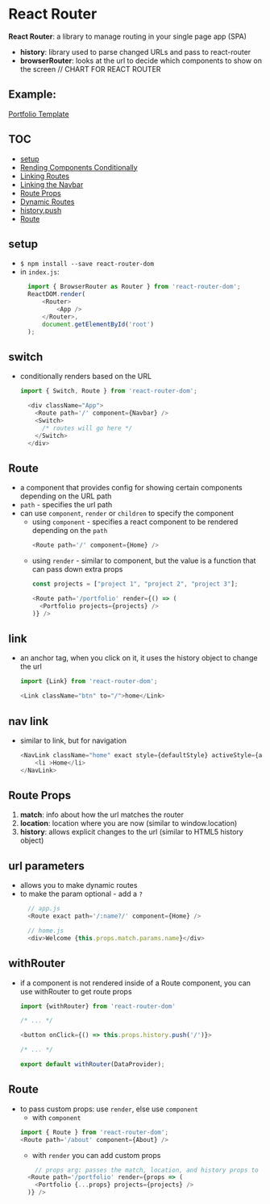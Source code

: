 # React Router

**React Router**: a library to manage routing in your single page app (SPA)
  - **history**: library used to parse changed URLs and pass to react-router 
  - **browserRouter**: looks at the url to decide which components to show on the screen 
// CHART FOR REACT ROUTER 

## Example:
[Portfolio Template](https://github.com/mlizchap/portfolio-template)

## TOC
- [setup](#setup)
- [Rending Components Conditionally](#switch)
- [Linking Routes](#link)
- [Linking the Navbar](#nav-link)
- [Route Props](#route-props)
- [Dynamic Routes](#url-parameters)
- [history.push](#withrouter)
- [Route](#route)

## setup
  - `$ npm install --save react-router-dom`
  - in `index.js`:
    ```javascript
      import { BrowserRouter as Router } from 'react-router-dom';
      ReactDOM.render(
          <Router>
              <App />
          </Router>, 
          document.getElementById('root')
      );
    ```
## switch
- conditionally renders based on the URL 

  ```javascript
  import { Switch, Route } from 'react-router-dom';

    <div className="App">
      <Route path='/' component={Navbar} />
      <Switch>
        /* routes will go here */
      </Switch>
    </div>
  ```

## Route
- a component that provides config for showing certain components depending on the URL path 
- `path` - specifies the url path 
- can use `component`, `render` or `children` to specify the component 
  - using `component` - specifies a react component to be rendered depending on the `path`
    ```javascript
    <Route path='/' component={Home} />
    ```
  - using `render` - similar to component, but the value is a function that can pass down extra props
    ```javascript
    const projects = ["project 1", "project 2", "project 3"];

    <Route path='/portfolio' render={() => (
      <Portfolio projects={projects} />
    )} />
    ```

## link 
- an anchor tag, when you click on it, it uses the history object to change the url 
  ```javascript
  import {Link} from 'react-router-dom';

  <Link className="btn" to="/">home</Link>
  ```

## nav link
- similar to link, but for navigation
  ```javascript
  <NavLink className="home" exact style={defaultStyle} activeStyle={active} to='/'>
      <li >Home</li>
  </NavLink>
  ```
## Route Props
1. **match**:   info about how the url matches the router
2. **location**: location where you are now (similar to window.location)
3. **history**: allows explicit changes to the url (similar to HTML5 history object)

## url parameters
- allows you to make dynamic routes
- to make the param optional - add a `?`
  ```javascript
    // app.js
    <Route exact path='/:name?/' component={Home} />

    // home.js
    <div>Welcome {this.props.match.params.name}</div>
  ```

## withRouter
- if a component is not rendered inside of a Route component, you can use withRouter to get route props
  ```javascript
  import {withRouter} from 'react-router-dom'
  
  /* ... */
  
  <button onClick={() => this.props.history.push('/')}>
  
  /* ... */
  
  export default withRouter(DataProvider);
  ```

## Route
- to pass custom props: use `render`, else use `component`
  - with `component`
  ```javascript
  import { Route } from 'react-router-dom';
  <Route path='/about' component={About} />
  ```
  - with `render` you can add custom props 
  ```javascript
      // props arg: passes the match, location, and history props to the component
    <Route path='/portfolio' render={props => (
      <Portfolio {...props} projects={projects} />
    )} />
    ```

